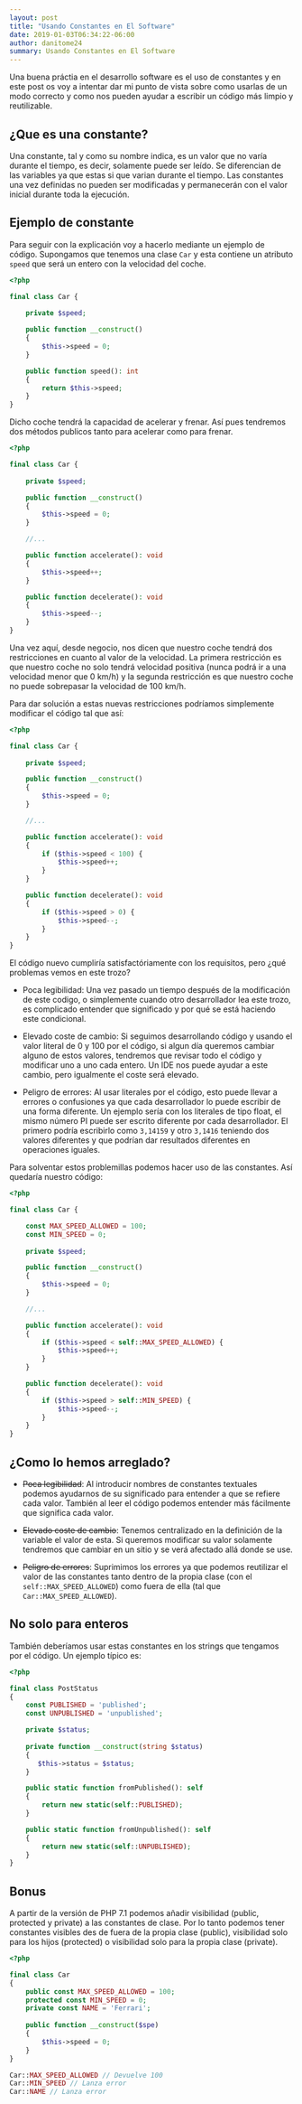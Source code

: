 ```yaml
---
layout: post
title: "Usando Constantes en El Software"
date: 2019-01-03T06:34:22-06:00
author: danitome24
summary: Usando Constantes en El Software
---
```


Una buena práctia en el desarrollo software es el uso de constantes y en este post os voy a intentar dar mi punto de vista sobre como usarlas de un modo correcto y como nos pueden ayudar a escribir un código más limpio y reutilizable.

## ¿Que es una constante?

Una constante, tal y como su nombre indica, es un valor que no varía durante el tiempo, es decir, solamente puede ser leído. Se diferencian de las variables ya que estas si que varian durante el tiempo. Las constantes una vez definidas no pueden ser modificadas y permanecerán con el valor inicial durante toda la ejecución.

## Ejemplo de constante

Para seguir con la explicación voy a hacerlo mediante un ejemplo de código. Supongamos que tenemos una clase `Car` y esta contiene un atributo `speed` que será un entero con la velocidad del coche. 

```php
<?php

final class Car {
	
    private $speed;

    public function __construct()
    {
        $this->speed = 0;
    }

    public function speed(): int
    {
        return $this->speed;
    }
}
``` 

Dicho coche tendrá la capacidad de acelerar y frenar. Así pues tendremos dos métodos publicos tanto para acelerar como para frenar.

```php
<?php

final class Car {
	
    private $speed;

    public function __construct()
    {
        $this->speed = 0;
    }

    //...

    public function accelerate(): void
    {
        $this->speed++;
    }

    public function decelerate(): void
    {
        $this->speed--;
    }
}
``` 

Una vez aquí, desde negocio, nos dicen que nuestro coche tendrá dos restricciones en cuanto al valor de la velocidad. La primera restricción es que nuestro coche no solo tendrá velocidad positiva (nunca podrá ir a una velocidad menor que 0 km/h) y la segunda restricción es que nuestro coche no puede sobrepasar la velocidad de 100 km/h.

Para dar solución a estas nuevas restricciones podríamos simplemente modificar el código tal que así:

```php
<?php

final class Car {
	
    private $speed;

    public function __construct()
    {
        $this->speed = 0;
    }

    //...

    public function accelerate(): void
    {
    	if ($this->speed < 100) {
            $this->speed++;
    	}
    }

    public function decelerate(): void
    {
        if ($this->speed > 0) {
            $this->speed--;
        }
    }
}
``` 

El código nuevo cumpliría satisfactóriamente con los requisitos, pero ¿qué problemas vemos en este trozo?

* Poca legibilidad: Una vez pasado un tiempo después de la modificación de este codigo, o simplemente cuando otro desarrollador lea este trozo, es complicado entender que significado y por qué se está haciendo este condicional. 

* Elevado coste de cambio: Si seguimos desarrollando código y usando el valor literal de 0 y 100 por el código, si algun día queremos cambiar alguno de estos valores, tendremos que revisar todo el código y modificar uno a uno cada entero. Un IDE nos puede ayudar a este cambio, pero igualmente el coste será elevado. 

* Peligro de errores: Al usar literales por el código, esto puede llevar a errores o confusiones ya que cada desarrollador lo puede escribir de una forma diferente. Un ejemplo sería con los literales de tipo float, el mismo número PI puede ser escrito diferente por cada desarrollador. El primero podría escribirlo como `3,14159` y otro `3,1416` teniendo dos valores diferentes y que podrían dar resultados diferentes en operaciones iguales.

Para solventar estos problemillas podemos hacer uso de las constantes. Así quedaría nuestro código:

```php
<?php

final class Car {

    const MAX_SPEED_ALLOWED = 100;
    const MIN_SPEED = 0;
	
    private $speed;

    public function __construct()
    {
        $this->speed = 0;
    }

    //...

    public function accelerate(): void
    {
    	if ($this->speed < self::MAX_SPEED_ALLOWED) {
            $this->speed++;
    	}
    }

    public function decelerate(): void
    {
        if ($this->speed > self::MIN_SPEED) {
            $this->speed--;
        }
    }
}
```

## ¿Como lo hemos arreglado?

* ~~Poca legibilidad~~: Al introducir nombres de constantes textuales podemos ayudarnos de su significado para entender a que se refiere cada valor. También al leer el código podemos entender más fácilmente que significa cada valor.

* ~~Elevado coste de cambio~~: Tenemos centralizado en la definición de la variable el valor de esta. Si queremos modificar su valor solamente tendremos que cambiar en un sitio y se verá afectado allá donde se use.  

* ~~Peligro de errores~~: Suprimimos los errores ya que podemos reutilizar el valor de las constantes tanto dentro de la propia clase (con el `self::MAX_SPEED_ALLOWED`) como fuera de ella (tal que `Car::MAX_SPEED_ALLOWED`).

## No solo para enteros

También deberíamos usar estas constantes en los strings que tengamos por el código. Un ejemplo típico es:

```php
<?php

final class PostStatus
{
    const PUBLISHED = 'published';
    const UNPUBLISHED = 'unpublished';

    private $status;
    
    private function __construct(string $status)
    {
       $this->status = $status; 
    }

    public static function fromPublished(): self
    {
        return new static(self::PUBLISHED);
    }

    public static function fromUnpublished(): self
    {
        return new static(self::UNPUBLISHED);
    }
}
```

## Bonus

A partir de la versión de PHP 7.1 podemos añadir visibilidad (public, protected y private) a las constantes de clase. Por lo tanto podemos tener constantes visibles des de fuera de la propia clase (public), visibilidad solo para los hijos (protected) o visibilidad solo para la propia clase (private).

```php
<?php

final class Car
{
    public const MAX_SPEED_ALLOWED = 100;
    protected const MIN_SPEED = 0;
    private const NAME = 'Ferrari';
	
    public function __construct($spe)
    {
        $this->speed = 0;
    }
}

Car::MAX_SPEED_ALLOWED // Devuelve 100
Car::MIN_SPEED // Lanza error
Car::NAME // Lanza error
```

